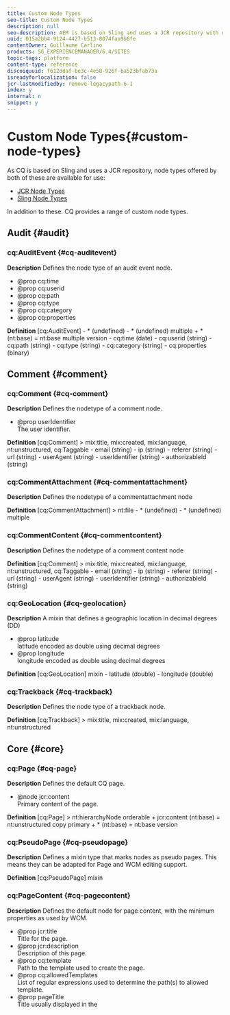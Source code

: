 ```yaml
---
title: Custom Node Types
seo-title: Custom Node Types
description: null
seo-description: AEM is based on Sling and uses a JCR repository with node types offered by both, but AEM also provides a range of custom node types
uuid: 015a2bb4-9124-4427-b513-8074faa9b8fe
contentOwner: Guillaume Carlino
products: SG_EXPERIENCEMANAGER/6.4/SITES
topic-tags: platform
content-type: reference
discoiquuid: f612ddaf-be3c-4e58-926f-ba523bfab73a
isreadyforlocalization: false
jcr-lastmodifiedby: remove-legacypath-6-1
index: y
internal: n
snippet: y
---
```


# Custom Node Types{#custom-node-types}

As CQ is based on Sling and uses a JCR repository, node types offered by both of these are available for use:

* [JCR Node Types](http://www.day.com/specs/jcr/2.0/3_Repository_Model.html#NodeTypes)
* [Sling Node Types](https://cwiki.apache.org/confluence/display/SLING/Sling+Node+Types)

In addition to these. CQ provides a range of custom node types.

<!--
Comment Type: remark
Last Modified By: (aheimoz)
Last Modified Date: 2018-01-18T11:19:20.869-0500
<p>Taken from the CQ 5.3.0 branch (and compared with current versions):</p>
<ul>
<li>http://svn.day.com/view/svn/cq5/trunk/content/jcr_root/libs/.../*.cnd</li>
</ul>
<p>A tool to generate the docu automatically (isn't standard javadocs) would be good - but not all comments use the same formatting (and proof-reading is good too). Currently using awk and sed to extract relevant information.<br /> </p>
<p>Updates encountered for 5.4 are currently set as draft.<br /> </p>
<p>Need confirmation of status on some node types flagged as ToDo.<br /> </p>
-->

## Audit {#audit}

### cq:AuditEvent {#cq-auditevent}

**Description** Defines the node type of an audit event node.

* @prop cq:time
* @prop cq:userid
* @prop cq:path
* @prop cq:type
* @prop cq:category
* @prop cq:properties

<!--
Comment Type: remark
Last Modified By: (aheimoz)
Last Modified Date: 2018-01-18T11:19:20.963-0500
<p>Description needs more detail from RnD.<br /> </p>
-->

**Definition** [cq:AuditEvent] - &#42; (undefined) - &#42; (undefined) multiple + &#42; (nt:base) = nt:base multiple version - cq:time (date) - cq:userid (string) - cq:path (string) - cq:type (string) - cq:category (string) - cq:properties (binary)

<!--
Comment Type: draft

<h2>Calendar</h2>
-->

<!--
Comment Type: remark
Last Modified By: (ims-author-D9FB647253FD17BE0A4C98A6@AdobeID)
Last Modified Date: 2018-01-18T11:19:21.036-0500
<p>Calendar mixin as a marker for calendar subtrees.</p>
<p>Removed for <a href="https://jira.corp.adobe.com/browse/DOC-6415">DOC-6415</a></p>
<p>5.6.1 (1.3.12) and 6.0 (1.5.124) have<br /> /libs/social/calendar/nodestypes/calendar.cnd<br /> cq:Calendar<br /> cq:CalendarComponent<br /> cq:CalendarEvent<br /> cq:CalendarRecurrence<br /> cq:CalendarRecurrenceRule<br /> cq:CalendarTodo<br /> cq:Alarm<br /> cq:CalendarAttendee</p>
<p>6.1 GA (1.7.197) does not have calendar.cnd</p>
-->

## Comment {#comment}

<!--
Comment Type: remark
Last Modified By: (ims-author-D9FB647253FD17BE0A4C98A6@AdobeID)
Last Modified Date: 2018-01-18T11:19:21.082-0500
<p>UNSURE WHETHER THESE SHOULD BE UNDER<br /> develop/platform<br /> or<br /> develop/communities</p>
<p>Updating per AEM 6.1 FP2 (1.8.269) /libs/social/commons/nodetypes/</p>
<ul>
<li>comments.cnd
<ul>
<li>removed cq:Rating per <a href="https://jira.corp.adobe.com/browse/CQ-39458">CQ-39458</a></li>
</ul> </li>
<li>commentscontent.cnd</li>
<li>commentattachment.cnd</li>
<li>location.cnd</li>
</ul>
<p> </p>
-->

### cq:Comment {#cq-comment}

**Description** Defines the nodetype of a comment node.

* @prop userIdentifier  
  The user identifier.

**Definition** [cq:Comment] > mix:title, mix:created, mix:language, nt:unstructured, cq:Taggable - email (string) - ip (string) - referer (string) - url (string) - userAgent (string) - userIdentifier (string) - authorizableId (string)

### cq:CommentAttachment {#cq-commentattachment}

**Description** Defines the nodetype of a commentattachment node

**Definition** [cq:CommentAttachment] > nt:file - &#42; (undefined) - &#42; (undefined) multiple

### cq:CommentContent {#cq-commentcontent}

**Description** Defines the nodetype of a comment content node

**Definition** [cq:Comment] > mix:title, mix:created, mix:language, nt:unstructured, cq:Taggable - email (string) - ip (string) - referer (string) - url (string) - userAgent (string) - userIdentifier (string) - authorizableId (string)

### cq:GeoLocation {#cq-geolocation}

**Description** A mixin that defines a geographic location in decimal degrees (DD)

* @prop latitude  
  latitude encoded as double using decimal degrees
* @prop longitude  
  longitude encoded as double using decimal degrees

**Definition** [cq:GeoLocation] mixin - latitude (double) - longitude (double)

### cq:Trackback {#cq-trackback}

**Description** Defines the node type of a trackback node.

**Definition** [cq:Trackback] > mix:title, mix:created, mix:language, nt:unstructured

<!--
Comment Type: draft

<h2>Content Sync</h2>
-->

<!--
Comment Type: draft

<h3>cq:ContentSyncConfig</h3>
-->

<!--
Comment Type: draft

<p><strong>FOR CQ5.4</strong></p>
<p><strong>Description</strong></p>
<p></p>
<p>Defines a CQ Content Sync Configuration.</p>
<p></p>
<p><strong>Definition</strong></p>
<p></p>
<p>[cq:ContentSyncConfig] &gt; sling:Folder</p>
<p></p>
-->

<!--
Comment Type: draft

<h3>cq:ContentSyncHash</h3>
-->

<!--
Comment Type: draft

<p><strong>FOR CQ 5.4</strong></p>
<p><strong>Description</strong></p>
<p></p>
<p>Defines a mixin that adds a md5 hash.<br /> </p>
<ul>
<li>@prop md5<br /> MD5 hash as hex string.<br /> </li>
</ul>
<p></p>
<p><strong>Definition</strong></p>
<p></p>
<p>[cq:ContentSyncHash] mixin<br /> - md5 (string) copy</p>
<p></p>
-->

## Core {#core}

### cq:Page {#cq-page}

**Description** Defines the default CQ page.

* @node jcr:content  
  Primary content of the page.

**Definition** [cq:Page] > nt:hierarchyNode orderable + jcr:content (nt:base) = nt:unstructured copy primary + &#42; (nt:base) = nt:base version

### cq:PseudoPage {#cq-pseudopage}

**Description** Defines a mixin type that marks nodes as pseudo pages. This means they can be adapted for Page and WCM editing support.

**Definition** [cq:PseudoPage] mixin

### cq:PageContent {#cq-pagecontent}

**Description** Defines the default node for page content, with the minimum properties as used by WCM.

* @prop jcr:title  
  Title for the page.
* @prop jcr:description  
  Description of this page.
* @prop cq:template  
  Path to the template used to create the page.
* @prop cq:allowedTemplates  
  List of regular expressions used to determine the path(s) to allowed template.
* @prop pageTitle  
  Title usually displayed in the <title> tag.
* @prop navTitle  
  Title usually used in navigation.
* @prop hideInNav  
  Specifies whether the page should be hidden in the navigation.
* @prop onTime  
  Time when this page becomes valid.
* @prop offTime  
  Time when this page becomes invalid.
* @prop cq:lastModified  
  Date the page (or its paragraphs) was last modified.
* @prop cq:lastModifiedBy  
  Last user to change the page (or its paragraphs).
* @prop jcr:language  
  The language of page content.

>[!NOTE]
>
>It is not compulsory for page content to use this type.

**Definition** [cq:PageContent] > nt:unstructured, mix:title, mix:created, cq:OwnerTaggable, sling:VanityPath, cq:ReplicationStatus, sling:Resource orderable - cq:template (string) - cq:allowedTemplates (string) multiple - pageTitle (string) - navTitle (string) - hideInNav (boolean) - onTime (date) - offTime (date) - cq:lastModified (date) - cq:lastModifiedBy (string) - cq:designPath (string) - jcr:language (string)

### cq:Template {#cq-template}

**Description** Defines a CQ template.

* @node jcr:content  
  Default content for new pages.
* @node icon.png  
  A file that holds a characteristic icon.
* @node thumbnail.png  
  A file that holds a characteristic thumbnail image.
* @node workflows  
  Auto assign workflow configuration. The configuration will follow the structure below:  
  + workflows  
  + name1  
  - cq:path  
  - cq:workflowName

* @prop allowedParents  
  Regular expression patterns to determine the path(s) to templates allowed as parent templates.
* @prop allowedChildren  
  Regular expression patterns to determine the path(s) to templates allowed as child templates.
* @prop ranking  
  Position within the list of templates in the create page dialog.

**Definition** [cq:Template] > nt:hierarchyNode, mix:title - &#42; (undefined) - &#42; (undefined) multiple + &#42; (nt:base) = nt:base multiple version + jcr:content (nt:base) copy + icon.png (nt:file) copy + thumbnail.png (nt:file) copy + workflows (nt:base) copy - allowedParents (string) multiple - allowedChildren (string) multiple - ranking (long)

### cq:Component {#cq-component}

**Description** Defines a CQ component.

* @prop jcr:title   
  Title for the component.
* @prop jcr:description   
  Description of the component.
* @node dialog   
  Primary dialog.
* @prop dialogPath  
  Primary dialog path (alternative to dialog).
* @node design_dialog   
  Design dialog.
* @prop cq:cellName   
  Name of the design cell.
* @prop cq:isContainer   
  Indicates whether this is a container component. This forces the cell names of child components to be used instead of path names. For example, the `parsys` is a container component. If this value is not defined, the check is made based on the existence of a `cq:childEditConfig`.

* @prop cq:noDecoration   
  If true, no decoration `div` tags are drawn when including this component.

* @node cq:editConfig   
  The configuration that defines the parameters for the edit bar.
* @node cq:childEditConfig  
  The edit configuration that is inherited by child components.
* @node cq:htmlTag   
  Defines additional tag attributes that are added to the "surrounding" `div` tag when the component is included.

* @node icon.png   
  A file that holds a characteristic icon.
* @node thumbnail.png   
  A file that holds a characteristic thumbnail image.
* @prop allowedParents   
  Regular expression patterns to determine the path(s) of components that are allowed as parent components.
* @prop allowedChildren  
  Regular expression patterns to determine the path(s) of components that are allowed as child components.
* @node virtual   
  Contains subnodes that reflect virtual components used for the component drag and drop.
* @prop componentGroup  
  Name of the component group, used for the component drag and drop.
* @node cq:infoProviders   
  Contains subnodes, each of which has a property `className` that refers to a `PageInfoProvider`.

**Definition** [cq:Component] > nt:folder, mix:title, sling:ResourceSuperType - &#42; (undefined) - &#42; (undefined) multiple + &#42; (nt:base) = nt:base multiple version + dialog (nt:base) = nt:unstructured copy - dialogPath (string) + design_dialog (nt:base) = nt:unstructured copy - cq:cellName (string) - cq:isContainer (boolean) - cq:noDecoration (boolean) + cq:editConfig (cq:EditConfig) = cq:EditConfig copy + cq:childEditConfig (cq:EditConfig) = cq:EditConfig copy + cq:htmlTag (nt:base) = nt:unstructured copy + icon.png (nt:file) copy + thumbnail.png (nt:file) copy - allowedParents (string) multiple - allowedChildren (string) multiple + virtual (nt:base) = sling:Folder copy - componentGroup (string) + cq:infoProviders (nt:base) = nt:unstructured copy

### cq:ComponentMixin {#cq-componentmixin}

**Description** Defines a CQ Component as mixin type.

**Definition** [cq:ComponentMixin] > cq:Component mixin

### cq:EditConfig {#cq-editconfig}

**Description** Defines the configuration for the "editbar".

* @prop cq:dialogMode  
  Mode of the dialog:

    * `floating` - for a normal, floating dialog
    * `inline` - inline editing
    * `auto` - automatic detection (depending on available space)

* @node cq:inplaceEditing   
  Inplace editing configuration for this component.
* @prop cq:layout   
  Layout of the edit bar:

    * `editbar` - edit bar
    * `rollover` - roll over frame
    * `auto` - automatic detection

* @node cq:formParameters   
  Additional parameters to add to the dialog form.
* @prop cq:actions   
  List of actions (edit bar buttons, or menu items).
* @node cq:actionConfigs   
  Widget configurations for edit bar or menu items.
* @prop cq:emptyText   
  Text to be displayed if no visual content is present.
* @node cq:dropTargets   
  Collection of `{@link cq:DropTargetConfig}` nodes.

**Definition** [cq:EditConfig] > nt:unstructured, nt:hierarchyNode orderable - cq:dialogMode (string) < 'auto', 'floating', 'inline' - cq:layout (string) < 'editbar', 'rollover', 'auto' + cq:formParameters (nt:base) = nt:unstructured - cq:actions (string) multiple + cq:actionConfigs (nt:base) = nt:unstructured - cq:emptyText (string) + cq:dropTargets (nt:base) = nt:unstructured + cq:listeners (nt:base) = cq:EditListenersConfig

<!--
Comment Type: draft

<p><strong>For CQ5.4</strong></p>
<p> after dialogMode:</p>
<p> + cq:inplaceEditing (cq:InplaceEditingConfig) = cq:InplaceEditingConfig<br /> </p>
-->

### cq:DropTargetConfig {#cq-droptargetconfig}

**Description** Configures one drop target of a component. The name of the this node will be used as an ID for drag and drop.

* @prop accept   
  List of mime types accepted by this drop target; e.g. `["image/*"]`

* @prop groups   
  List of drag and drop groups that accept a source.
* @prop propertyName   
  Name of the property used to store the reference.

**Definition** [cq:DropTargetConfig] > nt:unstructured orderable - accept (string) multiple - groups (string) multiple - propertyName (string) + parameters (nt:base) = nt:unstructured

<!--
Comment Type: draft

<h3>cq:InplaceEditingConfig</h3>
-->

<!--
Comment Type: draft

<p><strong>For CQ 5.4</strong></p>
<p><strong>Description</strong></p>
<p></p>
<p>Configures inplace editing of a component.</p>
<ul>
<li>@prop active<br /> True to activate inplace editing for the component.</li>
<li>@prop editorType<br /> ID of the inplace editor to be used.</li>
<li>@prop configPath<br /> Path to the configuration of the editor (optional).</li>
<li>@node config<br /> Configuration of the editor (used if no configPath is specified; optional).<br /> </li>
</ul>
<p></p>
<p><strong>Definition</strong></p>
<p><span class="code">[cq:InplaceEditingConfig] &gt; nt:unstructured<br /> - active (boolean)<br /> - editorType (string)<br /> - configPath (string)<br /> + config (nt:unstructured) = nt:unstructured</span></p>
-->

### cq:VirtualComponent {#cq-virtualcomponent}

**Description** Defines a virtual CQ component. These are currently used only for the new component drag and drop wizard.

* @prop jcr:title   
  Title of this component.
* @prop jcr:description   
  Description of this component.
* @node cq:editConfig   
  Edit configuration that defines the parameters for the edit bar.
* @node cq:childEditConfig   
  Edit configuration that is inherited by child components.
* @node icon.png  
  A file that holds a characteristic icon.
* @node thumbnail.png   
  A file that holds a characteristic thumbnail image.
* @prop allowedParents   
  Regular expression patterns to determine path(s) of components that are allowed as parent components.
* @prop allowedChildren  
  Regular expression patterns to determine path(s) of components that are allowed as child components.
* @prop componentGroup   
  Name of the component group for the component drag and drop.

**Definition** [cq:VirtualComponent] > nt:folder, mix:title - &#42; (undefined) - &#42; (undefined) multiple + &#42; (nt:base) = nt:base multiple version + cq:editConfig (cq:EditConfig) = cq:EditConfig copy + icon.png (nt:file) copy + thumbnail.png (nt:file) copy - allowedParents (string) multiple - allowedChildren (string) multiple - componentGroup (string)

### cq:EditListenersConfig {#cq-editlistenersconfig}

**Description** Defines the (client side) listeners to be executed on an edit event. The values must either reference a valid client side listener function or contain a predefined shortcut:

* REFRESH_PAGE
* REFRESH_SELF
* REFRESH_PARENT

* @prop aftercreate   
  Fires after a component has been created.
* @prop afteredit   
  Fires after a component has been edited (modified).
* @prop afterdelete   
  Fires after a component has been deleted.
* @prop afterinsert   
  Fires after a component has been added to this container.
* @prop afterremove   
  Fires after a component has been removed from this container.
* @prop aftermove   
  Fires after components have been moved in this container.

**Definition** [cq:EditListenersConfig] - &#42; (undefined) - &#42; (undefined) multiple + &#42; (nt:base) = nt:base multiple version - aftercreate (string) - afteredit (string) - afterdelete (string) - afterinsert (string) - afterremove (string) - aftermove (string)

## DAM {#dam}

### dam:AssetContent {#dam-assetcontent}

**Description** Content of a DAM asset.

<!--
Comment Type: remark
Last Modified By: (aheimoz)
Last Modified Date: 2018-01-18T11:19:22.647-0500
<p>Need definition from RnD.<br /> </p>
-->

**Definition** [dam:AssetContent] > nt:unstructured + metadata (nt:unstructured) + renditions (nt:folder)

### dam:Asset {#dam-asset}

**Description** DAM asset.

<!--
Comment Type: remark
Last Modified By: (aheimoz)
Last Modified Date: 2018-01-18T11:19:22.743-0500
<p>Need definition from RnD.<br /> </p>
-->

**Definition** [dam:Asset] > nt:hierarchyNode + jcr:content (dam:AssetContent) = dam:AssetContent copy primary + &#42; (nt:base) = nt:base version

### dam:Thumbnail {#dam-thumbnail}

**Description** Thumbnail to represent a DAM asset.

<!--
Comment Type: remark
Last Modified By: (aheimoz)
Last Modified Date: 2018-01-18T11:19:22.835-0500
<p>Need definition from RnD.<br /> </p>
-->

**Definition** [dam:Thumbnails] mixin + dam:thumbnails (nt:folder)

## Delivery Container List {#delivery-container-list}

### cq:containerList {#cq-containerlist}

**Description** Container List.

<!--
Comment Type: remark
Last Modified By: (aheimoz)
Last Modified Date: 2018-01-18T11:19:22.958-0500
<p>Need definition from RnD.<br /> </p>
-->

**Definition** [cq:containerList] mixin

## Delivery Page {#delivery-page}

### cq:Cq4PageAttributes {#cq-cq-pageattributes}

**Description** cq:attributes is the node type for the ContentBus version tags. This node only has a series of properties; of which three are predefined "created", "csd", and "timestampe".

* @prop created (long) mandatory copy  
  Timestamp of creation of the version information, generally the time of checkin of the previous version or time of page creation.
* @prop csd (string) mandatory copy  
  csd standard attribute, copy of the cq:csd property of the page node
* @prop timestampe (long) mandatory copy  
  Timestamp of last version modification, generally checkin time.
* @prop &#42; (string) copy  
  Additional attributes, versioned with the parent node.

**Definition** [cq:Cq4PageAttributes] > nt:base - created (long) mandatory copy - csd (string) mandatory copy - timestampe (long) mandatory copy - &#42; (string) copy

### cq:Cq4ContentPage {#cq-cq-contentpage}

**Description** The node type cq:contentPage contains the property and child node definitions for ContentBus content pages. Only when this mixin type is added to a node of type "cq:page", a node becomes a ContentBus content page.

The items in a "cq:Cq4ContentPage" are:

* @prop cq:csd  
  The ContentBus CSD of the page.
* @node cq:content  
  The content of the page. This child node does not exist if the page node is in state "Existing without content" or "Deleted".
* @node cq:attributes  
  The list of page attributes, which were formerly known as version tags. This node is mandatory for the cq:contentPage type. The attrbutes node is versioned, when the page is node is versioned.

**Definition** [cq:Cq4ContentPage] - cq:csd (string) mandatory copy + cq:attributes (cq:Cq4PageAttributes)

## Importer {#importer}

### cq:PollConfig {#cq-pollconfig}

**Description** Poll configuration.

* @prop source (String) mandatory  
  Data source URI, this is required and must not be empty
* @prop target (String)  
  The target location where data retrieved from the data source is stored. This is optional and defaults to the cq:PollConfig node.
* @prop interval (Long)  
  The interval in seconds at which to poll for new or updated data from the data source. This is optional and defaults to 30 Minutes (1800 seconds).  

* [Creating Custom Data Importer Services for Adobe Experience Manager](/content/help/en/experience-manager/using/polling)

**Definition** [cq:PollConfig] mixin - source (String) mandatory - target (String) - interval (Long)

### cq:PollConfigFolder {#cq-pollconfigfolder}

**Description** Convenience primary node type to easily create poll configuration nodes.

**Definition** [cq:PollConfigFolder] > sling:Folder, cq:PollConfig

## Location {#location}

### cq:GeoLocation {#cq-geolocation-1}

**Description** A mixin that defines a geographic location in decimal degrees (DD).

* @prop latitude   
  Latitude encoded as double using decimal degrees.
* @prop longitude   
  Longitude encoded as double using decimal degrees.

**Definition** [cq:GeoLocation] mixin - latitude (double) - longitude (double)

## Mailer {#mailer}

### cq:mailerMessage {#cq-mailermessage}

**Description** MailerService nodetypes. The mailer uses nodes having this mixin as root nodes of message definitions.

**Definition** [cq:mailerMessage] mixin - messageStatus (string) = 'new' mandatory autocreated

## MSM {#msm}

### cq:LiveRelationship {#cq-liverelationship}

**Description** Defines a LiveRelationship mixin. A master node and a slave node can be virtually linked through a LiveRelationship.

**Definition** [cq:LiveRelationship] mixin - cq:lastRolledout (date) - cq:lastRolledoutBy (string) - cq:sourceUUID (string)

<!--
Comment Type: remark
Last Modified By: (aheimoz)
Last Modified Date: 2018-01-18T11:19:23.597-0500
<p>remove sourceUUID for CQ 5.4<br /> </p>
-->

### cq:LiveSync {#cq-livesync}

**Description** Defines a LiveSync mixin. If a node is involved in a LiveRelationship with a master node as a slave, it is marked a LiveSync.

* @prop cq:master   
  Path of the master node of the LiveRelationship.
* @prop cq:isDeep   
  Defines if the relationship is available for children.
* @prop cq:syncTrigger   
  Defines when is triggered the sync.
* @node &#42; LiveSyncAction   
  Actions to perform on sync

**Definition** [cq:LiveSync] > cq:LiveRelationship mixin orderable + &#42; (cq:LiveSyncAction) = cq:LiveSyncAction + cq:LiveSyncConfig (nt:base) = cq:LiveSyncConfig

### cq:LiveSyncCancelled {#cq-livesynccancelled}

**Description** Defines a LiveSyncCancelled mixin. Cancel the LiveSync behavior of a slave node which may be involded in a LiveRelationship owing to one of its parents.

* @prop cq:isCancelledForChildren   
  Defines whether a LiveSync is cancelled; also for children.

**Definition** [cq:LiveSyncCancelled] > cq:LiveRelationship mixin - cq:isCancelledForChildren (boolean)

### cq:LiveSyncAction {#cq-livesyncaction}

**Description** Defines a LiveSyncAction attached to a LiveSync.

* @prop name   
  Action name.
* @prop value   
  Action value.

**Definition** [cq:LiveSyncAction] > nt:unstructured

### cq:LiveSyncConfig {#cq-livesyncconfig}

**Description** Live Sync configuration.

<!--
Comment Type: remark
Last Modified By: (aheimoz)
Last Modified Date: 2018-01-18T11:19:24.024-0500
<p>Need definition from RnD.<br /> </p>
-->

**Definition** [cq:LiveSyncConfig] - cq:master (string) mandatory - cq:isDeep (boolean) - cq:trigger (string) /&#42;&#42; deprecated &#42;&#42;/

For CQ 5.4 add to the end of list:

`- cq:rolloutConfigs (string) multiple deprecated **/`

### cq:BlueprintAction {#cq-blueprintaction}

**Description** Blueprint action.

<!--
Comment Type: remark
Last Modified By: (aheimoz)
Last Modified Date: 2018-01-18T11:19:24.135-0500
<p>Need definition from RnD.<br /> </p>
-->

**Definition** [cq:BlueprintAction] > nt:unstructured

<!--
Comment Type: draft

<h3>cq:BlueprintSyncConfig</h3>
-->

<!--
Comment Type: draft

<p><strong>FOR CQ 5.4</strong></p>
<p><strong>Description</strong></p>
<p></p>
<p>Blueprint Sync configuration.<br /> </p>
<p></p>
<p></p>
<p><strong>Remark</strong> by Alison Heimoz (aheimoz) on Fri, 8 Oct 2010, 00:29:38 EDT<br /> </p>
<p>Need definition from RnD.<br /> </p>
<p></p>
<p></p>
<p><strong>Definition</strong></p>
<p></p>
<p>[cq:BlueprintSyncConfig] &gt; nt:unstructured<br /> - cq:rolloutConfigs (string) multiple</p>
<p></p>
-->

## Platform {#platform}

### cq:Console {#cq-console}

**Description** Defines the nodetype of a console node.

**Definition** [cq:Console] > sling:VanityPath, mix:title mixin

## Replication {#replication}

### cq:ReplicationStatus {#cq-replicationstatus}

**Description** Defines replication status information mixin.

* @prop cq:lastPublished   
  The date the page was last published (not used anymore).
* @prop cq:lastPublishedBy   
  The user who published the page last (not used anymore).
* @prop cq:lastReplicated   
  The date the page was last replicated.
* @prop cq:lastReplicatedBy   
  The user that replicated the page last.
* @prop cq:lastReplicationAction   
  The replication action: activate or deactivate.
* @prop cq:lastReplicationStatus   
  The replication status (not used anymore).

**Definition** [cq:ReplicationStatus] mixin - cq:lastPublished (date) ignore - cq:lastPublishedBy (string) ignore - cq:lastReplicated (date) ignore - cq:lastReplicatedBy (string) ignore - cq:lastReplicationAction (string) ignore - cq:lastReplicationStatus (string) ignore

## Security {#security}

### cq:ApplicationPrivilege {#cq-applicationprivilege}

**Description** Defines an application privilege.

**Definition** [cq:ApplicationPrivilege] mixin

### cq:PrivilegeAcl {#cq-privilegeacl}

**Description** Defines an application privilege ACL.

* @prop cq:isPathDependent
* @node &#42; ACEs

<!--
Comment Type: remark
Last Modified By: (aheimoz)
Last Modified Date: 2018-01-18T11:19:24.599-0500
<p>Need more detailed definition from RnD.<br /> </p>
-->

**Definition** [cq:PrivilegeAcl] > cq:ApplicationPrivilege mixin orderable - cq:isPathDependent (boolean) + &#42; (cq:PrivilegeAce) = cq:PrivilegeAce

### cq:PrivilegeAce {#cq-privilegeace}

**Description** Defines an application privilege ACE.

* @prop path
* @prop deny

<!--
Comment Type: remark
Last Modified By: (aheimoz)
Last Modified Date: 2018-01-18T11:19:24.689-0500
<p>Need more detailed definition from RnD.<br /> </p>
-->

**Definition** [cq:PrivilegeAce] - path mandatory - deny (boolean)

### cq:ApplicationPrivilege {#cq-applicationprivilege-1}

**Description** Defines an application privilege.

**Definition** [cq:ApplicationPrivilege] mixin

### cq:PrivilegeAcl {#cq-privilegeacl-1}

**Description** Defines an application privilege ACL.

* @prop cq:isPathDependent
* @node &#42; ACEs

<!--
Comment Type: remark
Last Modified By: (aheimoz)
Last Modified Date: 2018-01-18T11:19:24.862-0500
<p>Need more detailed definition from RnD.<br /> </p>
-->

**Definition** [cq:PrivilegeAcl] > cq:ApplicationPrivilege mixin orderable - cq:isPathDependent (boolean) + &#42; (cq:PrivilegeAce) = cq:PrivilegeAce

### cq:PrivilegeAce {#cq-privilegeace-1}

**Description** Defines an application privilege ACE.

* @prop path
* @prop deny

**Definition** [cq:PrivilegeAce] - path mandatory - deny (boolean)

## Site Importer {#site-importer}

### cq:ComponentExtractorSource {#cq-componentextractorsource}

**Description** Defines a mixin type that marks files that can be opened with component extractor.

**Definition** [cq:ComponentExtractorSource] mixin

## Tagging {#tagging}

### cq:Tag {#cq-tag}

**Description** Defines a single tag, but can also contain tags, thus creating a taxonomy

**Definition** [cq:Tag] > nt:base, mix:title - sling:resourceType (String) - &#42; (undefined) multiple - &#42; (undefined) + &#42; (nt:base) = cq:Tag version

### cq:Taggable {#cq-taggable}

**Description** Abstract base mixin for taggable content.

* @node cq:tags

**Definition** [cq:Taggable] - cq:tags (string) multiple

### cq:OwnerTaggable {#cq-ownertaggable}

**Description** Only authors/owners are allowed to tag the content (moderated/administered tagging).

**Definition** [cq:OwnerTaggable] > cq:Taggable

### cq:UserTaggable (ToDo) {#cq-usertaggable-todo}

<!--
Comment Type: remark
Last Modified By: (aheimoz)
Last Modified Date: 2018-01-18T11:19:25.480-0500
<p>is this active or todo for 5.3?<br /> </p>
-->

**Description** Any user/public website can tag the content (Web2.0 style), used inside cq:userContent.

**Definition** [cq:UserTaggable] > cq:Taggable mixin

### cq:AllowsUserContent {#cq-allowsusercontent}

<!--
Comment Type: remark
Last Modified By: (aheimoz)
Last Modified Date: 2018-01-18T11:19:25.586-0500
<p>is this active or todo for 5.3?<br /> </p>
-->

**Description** Adds a cq:userContent subnode that can be modified by users; each user will have their own cq:userContent/<userid> subnode, that typically has the mixin cq:UserTaggable.

**Definition** [cq:AllowsUserContent] mixin + cq:userContent (nt:unstructured)

`TODO: extended variant, more explicitly defining the cq:userContent tree`

`[cq:AllowsUserContent]  
mixin  
+ cq:userContent (cq:UserContent)`

`` ``

<!--
Comment Type: remark
Last Modified By: (aheimoz)
Last Modified Date: 2018-01-18T11:19:25.655-0500
<p>ToDo by when? Leave in or remove from here.<br /> </p>
-->

### cq:UserContent {#cq-usercontent}

<!--
Comment Type: remark
Last Modified By: (aheimoz)
Last Modified Date: 2018-01-18T11:19:25.700-0500
<p>is this active or todo for 5.3?<br /> </p>
-->

**Description** Can be modified by users.

**Definition** [cq:UserContent] > nt:unstructured // userids + &#42; (cq:UserData) // other content + &#42; (nt:base)

### cq:UserData {#cq-userdata}

**Description** User data.

<!--
Comment Type: remark
Last Modified By: (aheimoz)
Last Modified Date: 2018-01-18T11:19:25.818-0500
<p>is this active or todo for 5.3?<br /> </p>
-->

**Definition** [cq:UserData] > nt:unstructured, cq:UserTaggable

## Widgets {#widgets}

### cq:ClientLibraryFolder {#cq-clientlibraryfolder}

**Description** Client library folder.

**Definition** [cq:ClientLibraryFolder] > sling:Folder - categories (string) multiple - dependencies (string) multiple

### cq:Widget {#cq-widget}

**Description** Widget.

<!--
Comment Type: remark
Last Modified By: (aheimoz)
Last Modified Date: 2018-01-18T11:19:26.003-0500
<p>Need definition from RnD.<br /> </p>
-->

**Definition** [cq:Widget] > nt:unstructured orderable - xtype (string) - name (string) - title (string) + items (nt:base) = cq:WidgetCollection copy

### cq:WidgetCollection {#cq-widgetcollection}

**Description** Widget collection.

<!--
Comment Type: remark
Last Modified By: (aheimoz)
Last Modified Date: 2018-01-18T11:19:26.095-0500
<p>Need definition from RnD.<br /> </p>
-->

**Definition** [cq:WidgetCollection] > nt:unstructured orderable + &#42; (cq:Widget) = cq:Widget copy

### cq:Dialog {#cq-dialog}

**Description** Dialog.

<!--
Comment Type: remark
Last Modified By: (aheimoz)
Last Modified Date: 2018-01-18T11:19:26.187-0500
<p>Need definition from RnD.<br /> </p>
-->

**Definition** [cq:Dialog] > cq:Widget orderable

### cq:Panel {#cq-panel}

**Description** Panel.

<!--
Comment Type: remark
Last Modified By: (aheimoz)
Last Modified Date: 2018-01-18T11:19:26.297-0500
<p>Need definition from RnD.<br /> </p>
-->

**Definition** [cq:Panel] > cq:Widget orderable

### cq:TabPanel {#cq-tabpanel}

**Description** Tab panel.

<!--
Comment Type: remark
Last Modified By: (aheimoz)
Last Modified Date: 2018-01-18T11:19:26.407-0500
<p>Need definition from RnD.<br /> </p>
-->

**Definition** [cq:TabPanel] > cq:Panel orderable - activeTab (long)

### cq:Field {#cq-field}

**Description** Field.

<!--
Comment Type: remark
Last Modified By: (aheimoz)
Last Modified Date: 2018-01-18T11:19:26.554-0500
<p>Need definition from RnD.<br /> </p>
-->

**Definition** [cq:Field] > cq:Widget orderable - fieldLabel (string) - value (string) - ignoreData (boolean)

## Wiki {#wiki}

### wiki:Topic {#wiki-topic}

**Description** Wiki topic.

<!--
Comment Type: remark
Last Modified By: (aheimoz)
Last Modified Date: 2018-01-18T11:19:26.694-0500
<p>Need definition from RnD.<br /> </p>
-->

**Definition** [wiki:Topic] > nt:unstructured, nt:hierarchyNode, mix:versionable, mix:lockable + &#42; (wiki:Topic) version + wiki:attachments (nt:folder) = nt:folder version + wiki:properties (wiki:Properties) = wiki:Properties copy - wiki:text (string) mandatory primary - wiki:lastModified (date) mandatory - wiki:lastModifiedBy (string) mandatory - wiki:topicName - wiki:topicTitle - wiki:lockedBy - wiki:logMessage (string) - wiki:quietSave (boolean)

### wiki:User {#wiki-user}

**Description** Wiki user.

<!--
Comment Type: remark
Last Modified By: (aheimoz)
Last Modified Date: 2018-01-18T11:19:26.799-0500
<p>Need definition from RnD.<br /> </p>
-->

**Definition** [wiki:User] mixin - wiki:subscriptions (string) multiple

### wiki:Properties {#wiki-properties}

**Description** Wiki properties.

<!--
Comment Type: remark
Last Modified By: (aheimoz)
Last Modified Date: 2018-01-18T11:19:26.910-0500
<p>Need definition from RnD.<br /> </p>
-->

**Definition** [wiki:Properties] - wiki:isGlobal (boolean) - &#42; (undefined)

## Workflow {#workflow}

### cq:Workflow {#cq-workflow}

**Description** Represents a workflow instance.

**Definition** [cq:Workflow] > nt:base, mix:referenceable - modelId (String) - modelVersion (String) - startTime (Date) - endTime (Date) - initiator (String) - &#42; (undefined) - &#42; (undefined) multiple - sling:resourceType (String) = "cq/workflow/components/instance" mandatory autocreated + workflowStack (nt:unstructured) + wait (nt:unstructured) + orTab (nt:unstructured) + data (cq:WorkflowData) + history (nt:unstructured) + metaData (nt:unstructured) + workItems (nt:unstructured)

### cq:WorkItem {#cq-workitem}

**Description** Work item.

<!--
Comment Type: remark
Last Modified By: (aheimoz)
Last Modified Date: 2018-01-18T11:19:27.174-0500
<p>Need definition from RnD.<br /> </p>
-->

**Definition** [cq:WorkItem] - assignee (String) - workflowId (String) - nodeId (String) - startTime (Date) - endTime (Date) - dueTime (Date) - sling:resourceType (String) = "cq/workflow/components/workitem" mandatory autocreated + metaData (nt:unstructured)

### cq:Payload {#cq-payload}

**Description** Payload.

<!--
Comment Type: remark
Last Modified By: (aheimoz)
Last Modified Date: 2018-01-18T11:19:27.278-0500
<p>Need definition from RnD.<br /> </p>
-->

**Definition** [cq:Payload] - path (Path) - uuid (String) - jcr:url (String) - binary (Binary) - javaObject (String) - &#42; (undefined) - &#42; (undefined) multiple

### cq:WorkflowData {#cq-workflowdata}

**Description** Workflow data.

<!--
Comment Type: remark
Last Modified By: (aheimoz)
Last Modified Date: 2018-01-18T11:19:27.377-0500
<p>Need definition from RnD.<br /> </p>
-->

**Definition** [cq:WorkflowData] - &#42; (undefined) - &#42; (undefined) multiple + payload (cq:Payload) + metaData (nt:unstructured) copy

### cq:WorkflowModel {#cq-workflowmodel}

**Description** Auto assign workflow configuration. The configuration will follow this structure below: workflows + name1 - cq:path - cq:workflowName + workflows (nt:base)

**Definition** [cq:WorkflowModel] > nt:base, mix:versionable orderable - title (String) - description (String) - sling:resourceType (String) = "cq/workflow/components/model" mandatory autocreated + nodes (nt:unstructured) copy + transitions (nt:unstructured) copy + metaData (nt:unstructured) copy

### cq:WorkflowNode {#cq-workflownode}

**Description** Workflow node.

<!--
Comment Type: remark
Last Modified By: (aheimoz)
Last Modified Date: 2018-01-18T11:19:27.564-0500
<p>Need definition from RnD.<br /> </p>
-->

**Definition** [cq:WorkflowNode] orderable - title (String) - description (String) - maxIdleTime (long) - type (String) - &#42; (undefined) - &#42; (undefined) multiple + metaData (nt:unstructured) copy + timeoutConfiguration (nt:unstructured) copy

### cq:WorkflowTransition {#cq-workflowtransition}

**Description** Workflow transition.

<!--
Comment Type: remark
Last Modified By: (aheimoz)
Last Modified Date: 2018-01-18T11:19:27.654-0500
<p>Need definition from RnD.<br /> </p>
-->

**Definition** [cq:WorkflowTransition] orderable - from (String) - to (String) - rule (String) + metaData (nt:unstructured) copy

### cq:OrTab {#cq-ortab}

**Description** Or tab.

<!--
Comment Type: remark
Last Modified By: (aheimoz)
Last Modified Date: 2018-01-18T11:19:27.745-0500
<p>Need definition from RnD.<br /> </p>
-->

**Definition** [cq:OrTab] - workflowId (String) // not compulsory as this node will already be attached to the workflow node - nodeId (String)

### cq:Wait {#cq-wait}

**Description** Wait.

<!--
Comment Type: remark
Last Modified By: (aheimoz)
Last Modified Date: 2018-01-18T11:19:27.835-0500
<p>Need definition from RnD.<br /> </p>
-->

**Definition** [cq:Wait] - workflowId (String) // not compulsory as this node will be already attached to the workflow node - destNodeId (String) - fromNodeId (String)

### cq:WorkflowStack {#cq-workflowstack}

**Description** Workflow stack.

<!--
Comment Type: remark
Last Modified By: (aheimoz)
Last Modified Date: 2018-01-18T11:19:27.926-0500
<p>Need definition from RnD.<br /> </p>
-->

**Definition** [cq:WorkflowStack] - containeeInstanceId (String) - parentInstanceId (String) - nodeId (String)

### cq:ProcessStack {#cq-processstack}

**Description** Process stack.

<!--
Comment Type: remark
Last Modified By: (aheimoz)
Last Modified Date: 2018-01-18T11:19:28.015-0500
<p>Need definition from RnD.<br /> </p>
-->

**Definition** [cq:ProcessStack] - workflowId (String) // not compulsory as this node will be already attached to the workflow node - containerWorkflowModelId (String) - containerWorkflowNodeId - containerWorkflowEndNodeId // still needed (if name already defines that id)

### cq:WorkflowLauncher {#cq-workflowlauncher}

**Description** Workflow launcher.

<!--
Comment Type: remark
Last Modified By: (aheimoz)
Last Modified Date: 2018-01-18T11:19:28.107-0500
<p>Need definition from RnD.<br /> </p>
-->

**Definition** [cq:WorkflowLauncher] - nodetype (String) - glob (String) - eventType (Long) - description (String) - condition (String) - workflow (String) - &#42; (undefined) - &#42; (undefined) multiple
